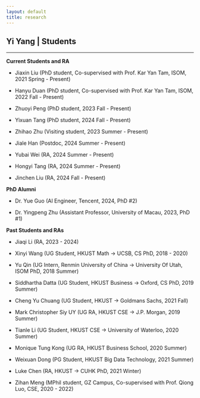 ```yaml
---
layout: default
title: research
---
```


## Yi Yang | Students

* * *

**Current Students and RA**
+ Jiaxin Liu (PhD student, Co-supervised with Prof. Kar Yan Tam, ISOM, 2021 Spring - Present)
  
+ Hanyu Duan (PhD student, Co-supervised with Prof. Kar Yan Tam, ISOM, 2022 Fall - Present)

+ Zhuoyi Peng (PhD student, 2023 Fall - Present)

+ Yixuan Tang (PhD student, 2024 Fall - Present)

+ Zhihao Zhu (Visiting student, 2023 Summer - Present)

+ Jiale Han (Postdoc, 2024 Summer - Present)

+ Yubai Wei (RA, 2024 Summer - Present)

+ Hongyi Tang (RA, 2024 Summer - Present)

+ Jinchen Liu (RA, 2024 Fall - Present)

**PhD Alumni**
+ Dr. Yue Guo (AI Engineer, Tencent, 2024, PhD #2)

+ Dr. Yingpeng Zhu (Assistant Professor, University of Macau, 2023, PhD #1)


**Past Students and RAs** 

+ Jiaqi Li (RA, 2023 - 2024)

+ Xinyi Wang (UG Student, HKUST Math -> UCSB, CS PhD, 2018 - 2020)

+ Yu Qin (UG Intern, Renmin University of China -> University Of Utah, ISOM PhD, 2018 Summer)

+ Siddhartha Datta (UG Student, HKUST Business -> Oxford, CS PhD, 2019 Summer)

+ Cheng Yu Chuang (UG Student, HKUST -> Goldmans Sachs, 2021 Fall)

+ Mark Christopher Siy UY (UG RA, HKUST CSE -> J.P. Morgan, 2019 Summer)

+ Tianle Li (UG Student, HKUST CSE -> University of Waterloo, 2020 Summer)

+ Monique Tung Kong (UG RA, HKUST Business School, 2020 Summer) 

+ Weixuan Dong (PG Student, HKUST Big Data Technology, 2021 Summer)

+ Luke Chen (RA, HKUST -> CUHK PhD, 2021 Winter)

+ Zihan Meng (MPhil student, GZ Campus, Co-supervised with Prof. Qiong Luo, CSE, 2020 - 2022)
